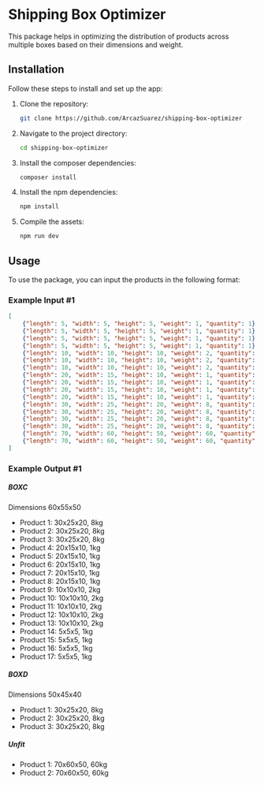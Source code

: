 # Shipping Box Optimizer

This package helps in optimizing the distribution of products across multiple boxes based on their dimensions and weight.

## Installation

Follow these steps to install and set up the app:

1. Clone the repository:
    ```bash
    git clone https://github.com/ArcazSuarez/shipping-box-optimizer
    ```

2. Navigate to the project directory:
    ```bash
    cd shipping-box-optimizer
    ```

3. Install the composer dependencies:
    ```bash
    composer install
    ```

4. Install the npm dependencies:
    ```bash
    npm install
    ```

5. Compile the assets:
    ```bash
    npm run dev
    ```

## Usage

To use the package, you can input the products in the following format:

### Example Input #1

```json
[
    {"length": 5, "width": 5, "height": 5, "weight": 1, "quantity": 1},
    {"length": 5, "width": 5, "height": 5, "weight": 1, "quantity": 1},
    {"length": 5, "width": 5, "height": 5, "weight": 1, "quantity": 1},
    {"length": 5, "width": 5, "height": 5, "weight": 1, "quantity": 1},
    {"length": 10, "width": 10, "height": 10, "weight": 2, "quantity": 1},
    {"length": 10, "width": 10, "height": 10, "weight": 2, "quantity": 2},
    {"length": 10, "width": 10, "height": 10, "weight": 2, "quantity": 2},
    {"length": 20, "width": 15, "height": 10, "weight": 1, "quantity": 2},
    {"length": 20, "width": 15, "height": 10, "weight": 1, "quantity": 1},
    {"length": 20, "width": 15, "height": 10, "weight": 1, "quantity": 1},
    {"length": 20, "width": 15, "height": 10, "weight": 1, "quantity": 1},
    {"length": 30, "width": 25, "height": 20, "weight": 8, "quantity": 1},
    {"length": 30, "width": 25, "height": 20, "weight": 8, "quantity": 1},
    {"length": 30, "width": 25, "height": 20, "weight": 8, "quantity": 2},
    {"length": 30, "width": 25, "height": 20, "weight": 8, "quantity": 2},
    {"length": 70, "width": 60, "height": 50, "weight": 60, "quantity": 1},
    {"length": 70, "width": 60, "height": 50, "weight": 60, "quantity": 1}
]
```

### Example Output #1

##### BOXC
Dimensions
60x55x50
+ Product 1: 30x25x20, 8kg
+ Product 2: 30x25x20, 8kg
+ Product 3: 30x25x20, 8kg
+ Product 4: 20x15x10, 1kg
+ Product 5: 20x15x10, 1kg
+ Product 6: 20x15x10, 1kg
+ Product 7: 20x15x10, 1kg
+ Product 8: 20x15x10, 1kg
+ Product 9: 10x10x10, 2kg
+ Product 10: 10x10x10, 2kg
+ Product 11: 10x10x10, 2kg
+ Product 12: 10x10x10, 2kg
+ Product 13: 10x10x10, 2kg
+ Product 14: 5x5x5, 1kg
+ Product 15: 5x5x5, 1kg
+ Product 16: 5x5x5, 1kg
+ Product 17: 5x5x5, 1kg

##### BOXD
Dimensions
50x45x40
+ Product 1: 30x25x20, 8kg
+ Product 2: 30x25x20, 8kg
+ Product 3: 30x25x20, 8kg

##### Unfit
+ Product 1: 70x60x50, 60kg
+ Product 2: 70x60x50, 60kg
